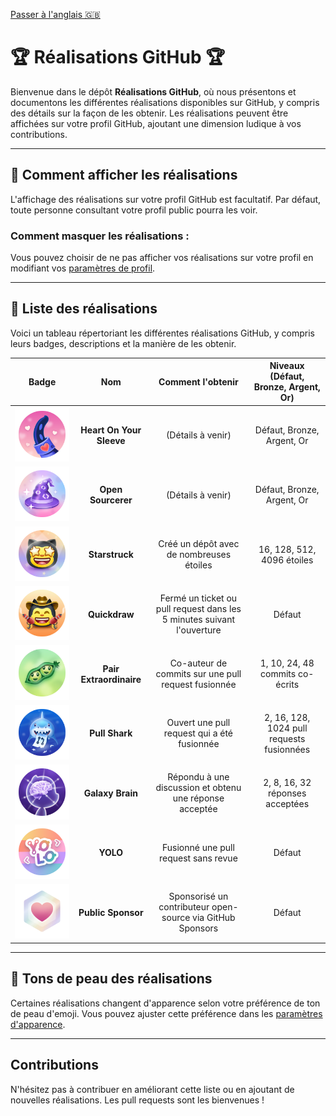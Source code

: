 [Passer à l'anglais 🇬🇧](README_EN.md)

# 🏆 Réalisations GitHub 🏆

Bienvenue dans le dépôt **Réalisations GitHub**, où nous présentons et documentons les différentes réalisations disponibles sur GitHub, y compris des détails sur la façon de les obtenir. Les réalisations peuvent être affichées sur votre profil GitHub, ajoutant une dimension ludique à vos contributions.

---

## 🏅 Comment afficher les réalisations

L'affichage des réalisations sur votre profil GitHub est facultatif. Par défaut, toute personne consultant votre profil public pourra les voir.

### Comment masquer les réalisations :
Vous pouvez choisir de ne pas afficher vos réalisations sur votre profil en modifiant vos [paramètres de profil](https://github.com/settings).

---

## 📃 Liste des réalisations

Voici un tableau répertoriant les différentes réalisations GitHub, y compris leurs badges, descriptions et la manière de les obtenir.

| Badge | Nom | Comment l'obtenir | Niveaux (Défaut, Bronze, Argent, Or) |
| :-: | :-: | :-: | :-: |
| ![Heart On Your Sleeve](/Media/Badges/Heart-on-your-sleeve/PNG/HeartOnYourSleeve.png) | **Heart On Your Sleeve** | (Détails à venir) | Défaut, Bronze, Argent, Or |
| ![Open Sourcerer](/Media/Badges/Open-Sourcerer/PNG/OpenSourcerer.png) | **Open Sourcerer** | (Détails à venir) | Défaut, Bronze, Argent, Or |
| ![Starstruck](/Media/Badges/Star-Struck/PNG/Skin-Tones/StarStruck_SkinTone1.png) | **Starstruck** | Créé un dépôt avec de nombreuses étoiles | 16, 128, 512, 4096 étoiles |
| ![Quickdraw](/Media/Badges/Quick-Draw/PNG/Skin-Tones/QuickDraw_SkinTone1.png) | **Quickdraw** | Fermé un ticket ou pull request dans les 5 minutes suivant l'ouverture | Défaut |
| ![Pair Extraordinaire](/Media/Badges/Pair-Extraordinaire/PNG/PairExtraordinaire.png) | **Pair Extraordinaire** | Co-auteur de commits sur une pull request fusionnée | 1, 10, 24, 48 commits co-écrits |
| ![Pull Shark](/Media/Badges/Pull-Shark/PNG/PullShark.png) | **Pull Shark** | Ouvert une pull request qui a été fusionnée | 2, 16, 128, 1024 pull requests fusionnées |
| ![Galaxy Brain](/Media/Badges/Galaxy-Brain/PNG/GalaxyBrain.png) | **Galaxy Brain** | Répondu à une discussion et obtenu une réponse acceptée | 2, 8, 16, 32 réponses acceptées |
| ![YOLO](/Media/Badges/YOLO/PNG/YOLO_Badge.png) | **YOLO** | Fusionné une pull request sans revue | Défaut |
| ![Public Sponsor](/Media/Badges/GitHub-Sponsor/PNG/GitHubSponsorBadge.png) | **Public Sponsor** | Sponsorisé un contributeur open-source via GitHub Sponsors | Défaut |

---

## 👋 Tons de peau des réalisations

Certaines réalisations changent d'apparence selon votre préférence de ton de peau d'emoji. Vous pouvez ajuster cette préférence dans les [paramètres d'apparence](https://github.com/settings/appearance).

---

## Contributions

N'hésitez pas à contribuer en améliorant cette liste ou en ajoutant de nouvelles réalisations. Les pull requests sont les bienvenues !
